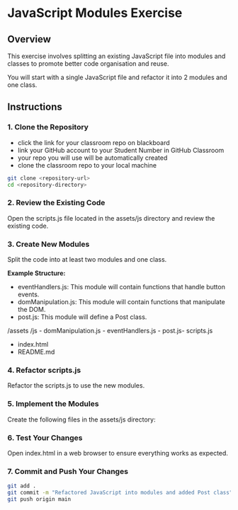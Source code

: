 # JavaScript Modules Exercise

## Overview

This exercise involves splitting an existing JavaScript file into modules and classes to promote better code organisation and reuse.

You will start with a single JavaScript file and refactor it into 2 modules and one class.

## Instructions

### 1. Clone the Repository

- click the link for your classroom repo on blackboard
- link your GitHub account to your Student Number in GitHub Classroom
- your repo you will use will be automatically created
- clone the classroom repo to your local machine

```bash
git clone <repository-url>
cd <repository-directory>
```

### 2. Review the Existing Code

Open the scripts.js file located in the assets/js directory and review the existing code.

### 3. Create New Modules

Split the code into at least two modules and one class.

**Example Structure:**

- eventHandlers.js: This module will contain functions that handle button events.
- domManipulation.js: This module will contain functions that manipulate the DOM.
- post.js: This module will define a Post class.

/assets
/js - domManipulation.js - eventHandlers.js - post.js- scripts.js

- index.html
- README.md

### 4. Refactor scripts.js

Refactor the scripts.js to use the new modules.

### 5. Implement the Modules

Create the following files in the assets/js directory:

### 6. Test Your Changes

Open index.html in a web browser to ensure everything works as expected.

### 7. Commit and Push Your Changes

```bash
git add .
git commit -m "Refactored JavaScript into modules and added Post class"
git push origin main
```
